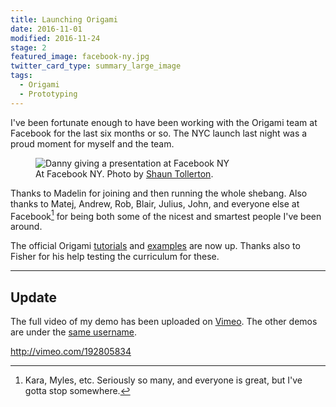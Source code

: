 ```yaml
---
title: Launching Origami
date: 2016-11-01
modified: 2016-11-24
stage: 2
featured_image: facebook-ny.jpg
twitter_card_type: summary_large_image
tags:
  - Origami
  - Prototyping
---
```


I've been fortunate enough to have been working with the Origami team at Facebook for the last six months or so. The NYC launch last night was a proud moment for myself and the team.

<figure>
  <img src="https://ik.imagekit.io/dw/notes/launching-origami/facebook-ny.jpg" alt="Danny giving a presentation at Facebook NY">
  <figcaption>At Facebook NY. Photo by <a href="http://twitter.com/tollerton" target="_blank">Shaun Tollerton</a>.</figcaption>
</figure>

Thanks to Madelin for joining and then running the whole shebang. Also thanks to Matej, Andrew, Rob, Blair, Julius, John, and everyone else at Facebook[^facebook] for being both some of the nicest and smartest people I've been around.

The official Origami [tutorials](http://origami.design/tutorials/) and [examples](http://origami.design/examples/) are now up. Thanks also to Fisher for his help testing the curriculum for these.

[^facebook]: Kara, Myles, etc. Seriously so many, and everyone is great, but I've gotta stop somewhere.

<hr>

## Update

The full video of my demo has been uploaded on [Vimeo](http://vimeo.com/192805834). The other demos are under the [same username](http://vimeo.com/facebookorigami).

http://vimeo.com/192805834
